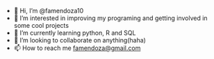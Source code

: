 - 👋 Hi, I’m @famendoza10
- 👀 I’m interested in improving my programing and getting involved in some cool projects
- 🌱 I’m currently learning python, R and SQL
- 💞️ I’m looking to collaborate on anything(haha)
- 📫 How to reach me famendoza@gmail.com

<!---
famendoza10/famendoza10 is a ✨ special ✨ repository because its `README.md` (this file) appears on your GitHub profile.
You can click the Preview link to take a look at your changes.
--->
